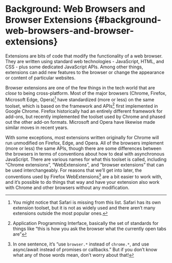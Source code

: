 # Background: Web Browsers and Browser Extensions {#background-web-browsers-and-browser-extensions}

Extensions are bits of code that modify the functionality of a web browser. They are written using standard web technologies - JavaScript, HTML, and CSS - plus some dedicated JavaScript APIs. Among other things, extensions can add new features to the browser or change the appearance or content of particular websites.

Browser extensions are one of the few things in the tech world that are _close_ to being cross-platform. Most of the major browsers (Chrome, Firefox, Microsoft Edge, Opera)[^1] have standardized (more or less) on the same toolset, which is based on the framework and APIs[^2] first implemented in Google Chrome. Firefox historically had an entirely different framework for add-ons, but recently implemented the toolset used by Chrome and phased out the other add-on formats. Microsoft and Opera have likewise made similar moves in recent years.

With some exceptions, most extensions written originally for Chrome will run unmodified on Firefox, Edge, and Opera. All of the browsers implement (more or less) the same APIs, though there are some differences between the browsers in terms of conventions about how to deal with asynchronous JavaScript. There are various names for what this toolset is called, including “Chrome extensions”, “WebExtensions”, and “browser extensions” that can be used interchangeably. For reasons that we’ll get into later, the conventions used by Firefox WebExtensions[^3] are a bit easier to work with, and it’s possible to do things that way and have your extension also work with Chrome and other browsers without any modification.

[^1]: You might notice that Safari is missing from this list. Safari has its own extension toolset, but it is not as widely used and there aren’t many extensions outside the most popular ones.

[^2]: Application Programming Interface, basically the set of standards for things like “this is how you ask the browser what the currently open tabs are”

[^3]: In one sentence, it’s “use `browser.*` instead of `chrome.*`, and use async/await instead of promises or callbacks.” But if you don’t know what any of those words mean, don’t worry about that!